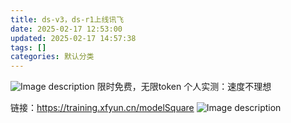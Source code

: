 ```yaml
---
title: ds-v3，ds-r1上线讯飞
date: 2025-02-17 12:53:00
updated: 2025-02-17 14:57:38
tags: []
categories: 默认分类
---
```


![Image description](https://s.rmimg.com/2025-02-17/1739793084-706508-2025-02-17-195120.png)
限时免费，无限token
个人实测：速度不理想

链接：https://training.xfyun.cn/modelSquare
![Image description](https://s.rmimg.com/2025-02-17/1739800574-259829-2025-02-17-215608.png)

